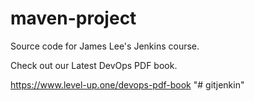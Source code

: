 # maven-project
Source code for James Lee's Jenkins course.

Check out our Latest DevOps PDF book.

https://www.level-up.one/devops-pdf-book
"# gitjenkin" 
